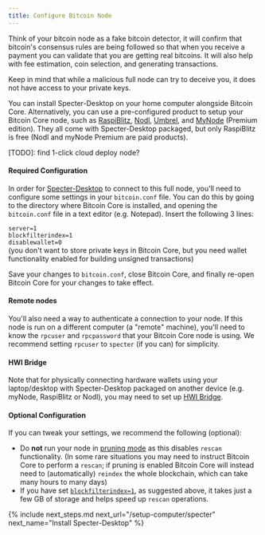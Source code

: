 ```yaml
---
title: Configure Bitcoin Node
---
```


Think of your bitcoin node as a fake bitcoin detector, it will confirm that bitcoin's consensus rules are being followed so that when you receive a payment you can validate that you are getting real bitcoins.
It will also help with fee estimation, coin selection, and generating transactions.

Keep in mind that while a malicious full node can try to deceive you, it does not have access to your private keys.

You can install Specter-Desktop on your home computer alongside Bitcoin Core. 
Alternatively, you can use a pre-configured product to setup your Bitcoin Core node, such as [RaspiBlitz](https://shop.fulmo.org/raspiblitz/), [Nodl](https://www.nodl.it/), [Umbrel](https://getumbrel.com/), and [MyNode](https://mynodebtc.com/) (Premium edition).
They all come with Specter-Desktop packaged, but only RaspiBlitz is free (Nodl and myNode Premium are paid products).

[TODO]: find 1-click cloud deploy node?

#### Required Configuration
In order for [Specter-Desktop](/setup-computer/specter) to connect to this full node, you'll need to configure some settings in your `bitcoin.conf` file.
You can do this by going to the directory where Bitcoin Core is installed, and opening the `bitcoin.conf` file in a text editor (e.g. Notepad).
Insert the following 3 lines:

`server=1`  
`blockfilterindex=1`  
`disablewallet=0`  
(you don't want to store private keys in Bitcoin Core, but you need wallet functionality enabled for building unsigned transactions) 

Save your changes to `bitcoin.conf`, close Bitcoin Core, and finally re-open Bitcoin Core for your changes to take effect.

#### Remote nodes
You'll also need a way to authenticate a connection to your node.
If this node is run on a different computer (a "remote" machine), you'll need to know the `rpcuser` and `rpcpassword` that your Bitcoin Core node is using.
We recommend setting `rpcuser` to `specter` (if you can) for simplicity.

#### HWI Bridge
Note that for physically connecting hardware wallets using your laptop/desktop with Specter-Desktop packaged on another device (e.g. myNode, RaspiBlitz or Nodl), you may need to set up [HWI Bridge](https://github.com/cryptoadvance/specter-desktop/blob/master/docs/hwibridge.md). 

#### Optional Configuration
If you can tweak your settings, we recommend the following (optional):
* Do **not** run your node in [pruning mode](https://bitcoin.org/en/full-node#reduce-storage) as this disables `rescan` functionality.
(In some rare situations you may need to instruct Bitcoin Core to perform a `rescan`; if pruning is enabled Bitcoin Core will instead need to (automatically) `reindex` the whole blockchain, which can take many hours to many days)
* If you have set [`blockfilterindex=1`](https://bitcoin.org/en/release/v0.19.0.1), as suggested above, it takes just a few GB of storage and helps speed up `rescan` operations.


{% include next_steps.md next_url="/setup-computer/specter" next_name="Install Specter-Desktop" %}
